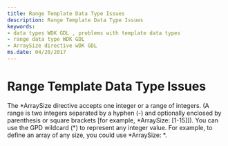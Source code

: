 ```yaml
---
title: Range Template Data Type Issues
description: Range Template Data Type Issues
keywords:
- data types WDK GDL , problems with template data types
- range data type WDK GDL
- ArraySize directive wDK GDL
ms.date: 04/20/2017
---
```


# Range Template Data Type Issues


The \*ArraySize directive accepts one integer or a range of integers. (A range is two integers separated by a hyphen (-) and optionally enclosed by parenthesis or square brackets \[for example, \*ArraySize: \[1-15\]\]). You can use the GPD wildcard (\*) to represent any integer value. For example, to define an array of any size, you could use \*ArraySize: \*.

 

 




